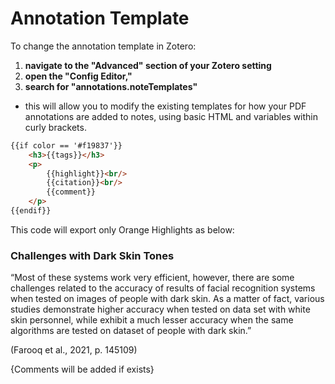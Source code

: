 # Annotation Template

To change the annotation template in Zotero:
1. **navigate to the "Advanced" section of your Zotero setting**
2. **open the "Config Editor,"** 
3. **search for "annotations.noteTemplates"** 
- this will allow you to modify the existing templates for how your PDF annotations are added to notes, using basic HTML and variables within curly brackets.

```html
{{if color == '#f19837'}}
    <h3>{{tags}}</h3>
    <p>
        {{highlight}}<br/>
        {{citation}}<br/>
        {{comment}}
    </p>
{{endif}}
```

This code will export only Orange Highlights as below:
    
### Challenges with Dark Skin Tones

“Most of these systems work very efficient, however, there are some challenges related to the accuracy of results of facial recognition systems when tested on images of people with dark skin. As a matter of fact, various studies demonstrate higher accuracy when tested on data set with white skin personnel, while exhibit a much lesser accuracy when the same algorithms are tested on dataset of people with dark skin.”

(Farooq et al., 2021, p. 145109)

{Comments will be added if exists}